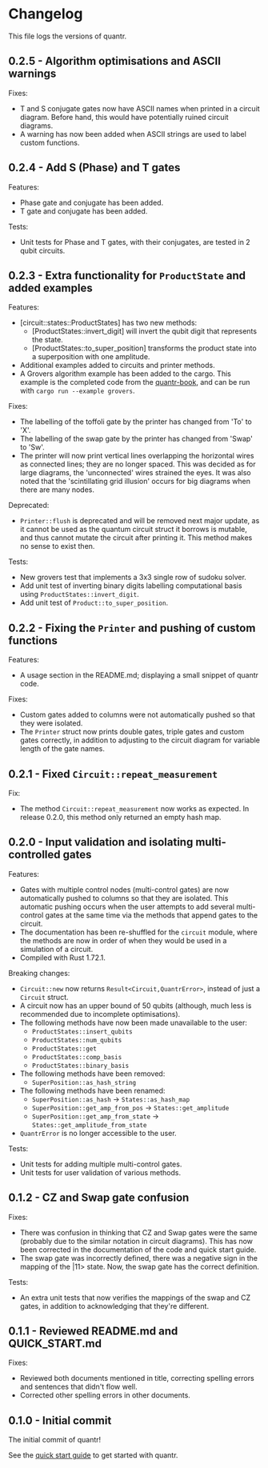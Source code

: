 # Changelog

This file logs the versions of quantr.

## 0.2.5 - Algorithm optimisations and ASCII warnings

Fixes:

- T and S conjugate gates now have ASCII names when printed in a circuit
  diagram. Before hand, this would have potentially ruined circuit
  diagrams.
- A warning has now been added when ASCII strings are used to label
  custom functions.

## 0.2.4 - Add S (Phase) and T gates

Features:

- Phase gate and conjugate has been added.
- T gate and conjugate has been added.

Tests:

- Unit tests for Phase and T gates, with their conjugates, are tested in
  2 qubit circuits.

## 0.2.3 - Extra functionality for `ProductState` and added examples

Features:

- [circuit::states::ProductStates] has two new methods:
    - [ProductStates::invert_digit] will invert the qubit digit that
      represents the state.
    - [ProductStates::to_super_position] transforms the product state
      into a superposition with one amplitude.
- Additional examples added to circuits and printer methods.
- A Grovers algorithm example has been added to the cargo. This example
  is the completed code from the
  [quantr-book](https://a-barlow.github.io/quantr-book/), and can be
  run with `cargo run --example grovers`. 

Fixes:

- The labelling of the toffoli gate by the printer has changed from 'To'
  to 'X'.
- The labelling of the swap gate by the printer has changed from 'Swap'
  to 'Sw'.
- The printer will now print vertical lines overlapping the horizontal
  wires as connected lines; they are no longer spaced. This was decided
  as for large diagrams, the 'unconnected' wires strained the eyes. It
  was also noted that the 'scintillating grid illusion' occurs for big
  diagrams when there are many nodes.

Deprecated:

- `Printer::flush` is deprecated and will be removed next major update,
  as it cannot be used as the quantum circuit struct it borrows is
  mutable, and thus cannot mutate the circuit after printing it. This
  method makes no sense to exist then.

Tests:

- New grovers test that implements a 3x3 single row of sudoku solver.
- Add unit test of inverting binary digits labelling computational basis
  using `ProductStates::invert_digit`.
- Add unit test of `Product::to_super_position`.

## 0.2.2 - Fixing the `Printer` and pushing of custom functions 

Features:

- A usage section in the README.md; displaying a small snippet of quantr
  code.

Fixes:

- Custom gates added to columns were not automatically pushed so that
  they were isolated.
- The `Printer` struct now prints double gates, triple gates and custom
  gates correctly, in addition to adjusting to the circuit diagram for
  variable length of the gate names.

## 0.2.1 - Fixed `Circuit::repeat_measurement`

Fix:

- The method `Circuit::repeat_measurement` now works as expected. In
  release 0.2.0, this method only returned an empty hash map.

## 0.2.0 - Input validation and isolating multi-controlled gates

Features:

- Gates with multiple control nodes (multi-control gates) are now
  automatically pushed to columns so that they are isolated. This
  automatic pushing occurs when the user attempts to add several
  multi-control gates at the same time via the methods that append gates
  to the circuit. 
- The documentation has been re-shuffled for the `circuit` module, where
  the methods are now in order of when they would be used in a
  simulation of a circuit. 
- Compiled with Rust 1.72.1.

Breaking changes:

- `Circuit::new` now returns `Result<Circuit,QuantrError>`, instead of
  just a `Circuit` struct.
- A circuit now has an upper bound of 50 qubits (although, much less is
  recommended due to incomplete optimisations).
- The following methods have now been made unavailable to the user:
    - `ProductStates::insert_qubits`
    - `ProductStates::num_qubits`
    - `ProductStates::get`
    - `ProductStates::comp_basis`
    - `ProductStates::binary_basis`
- The following methods have been removed:
    - `SuperPosition::as_hash_string`
- The following methods have been renamed:
    - `SuperPosition::as_hash` -> `States::as_hash_map`
    - `SuperPosition::get_amp_from_pos` -> `States::get_amplitude`
    - `SuperPosition::get_amp_from_state` ->
      `States::get_amplitude_from_state`
- `QuantrError` is no longer accessible to the user.

Tests:

- Unit tests for adding multiple multi-control gates.
- Unit tests for user validation of various methods.

## 0.1.2 - CZ and Swap gate confusion

Fixes:

- There was confusion in thinking that CZ and Swap gates were the same
  (probably due to the similar notation in circuit diagrams). This has
  now been corrected in the documentation of the code and quick start
  guide.
- The swap gate was incorrectly defined, there was a negative sign in
  the mapping of the |11> state. Now, the swap gate has the correct
  definition.

Tests:

- An extra unit tests that now verifies the mappings of the swap and CZ
  gates, in addition to acknowledging that they're different.

## 0.1.1 - Reviewed README.md and QUICK_START.md

Fixes:

- Reviewed both documents mentioned in title, correcting spelling errors
  and sentences that didn't flow well.
- Corrected other spelling errors in other documents.

## 0.1.0 - Initial commit

The initial commit of quantr! 

See the 
[quick start guide](QUICK_START.md) to get started with quantr.


